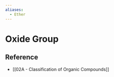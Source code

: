 ```yaml
---
aliases:
  - Ether
---
```


# Oxide Group

## Reference

- [[02A - Classification of Organic Compounds]]

